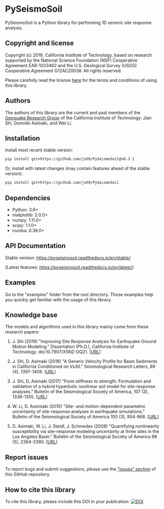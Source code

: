 # PySeismoSoil

PySeismoSoil is a Python library for performing 1D seismic site response analysis.


## Copyright and license

Copyright (c) 2019, California Institute of Technology, based on research supported by the National Science Foundation (NSF) Cooperative Agreement EAR-1033462 and the U.S. Geological Survey (USGS) Cooperative Agreement G12AC20038. All rights reserved.

Please carefully read the license [here](https://github.com/jsh9/PySeismoSoil/blob/master/LICENSE) for the terms and conditions of using this library.


## Authors

The authors of this library are the current and past members of the [Geoquake Research Group](http://asimaki.caltech.edu/) of the California Institute of Technology: Jian Shi, Domniki Asimaki, and Wei Li.


## Installation

Install most recent stable version:

```bash
pip install git+https://github.com/jsh9/PySeismoSoil@v0.3.1
```

Or, install with latest changes (may contain features ahead of the stable version):

```bash
pip install git+https://github.com/jsh9/PySeismoSoil
```


## Dependencies

* Python: 3.6+
* matplotlib: 2.0.0+
* numpy: 1.11.0+
* scipy: 1.1.0+
* numba: 0.38.0+


## API Documentation

Stable version: https://pyseismosoil.readthedocs.io/en/stable/

(Latest features: https://pyseismosoil.readthedocs.io/en/latest/)

## Examples

Go to the "examples" folder from the root directory. Those examples help you quickly get familiar with the usage of this library.


## Knowledge base

The models and algorithms used in this library mainly come from these research papers:

1. J. Shi (2019) "Improving Site Response Analysis for Earthquake Ground Motion Modeling." Dissertation (Ph.D.), California Institute of Technology. doi:10.7907/X5NZ-DQ21. [[URL](http://resolver.caltech.edu/CaltechTHESIS:05302019-150220368)]

2. J. Shi, D. Asimaki (2018) "A Generic Velocity Profile for Basin Sediments in California Conditioned on Vs30." Seismological Research Letters, 89 (4), 1397-1409. [[URL](http://resolver.caltech.edu/CaltechAUTHORS:20180523-153705346)]

3. J. Shi, D. Asimaki (2017) "From stiffness to strength: Formulation and validation of a hybrid hyperbolic nonlinear soil model for site-response analyses." Bulletin of the Seismological Society of America, 107 (3), 1336-1355. [[URL](http://resolver.caltech.edu/CaltechAUTHORS:20170404-150827374)]

4. W. Li, D. Assimaki (2010) "Site- and motion-dependent parametric uncertainty of site-response analyses in earthquake simulations." Bulletin of the Seismological Society of America 100 (3), 954-968. [[URL](http://resolver.caltech.edu/CaltechAUTHORS:20140904-160952252)]

5. D. Asimaki, W. Li, J. Steidl, J. Schmedes (2008) "Quantifying nonlinearity susceptibility via site-response modeling uncertainty at three sites in the Los Angeles Basin." Bulletin of the Seismological Society of America 98 (5), 2364-2390. [[URL](http://resolver.caltech.edu/CaltechAUTHORS:20140828-163417572)]


## Report issues

To report bugs and submit suggestions, please use the ["Issues" section](https://github.com/jsh9/PySeismoSoil/issues) of this GitHub repository.

## How to cite this library

To cite this library, please include this DOI in your publication: [![DOI](https://zenodo.org/badge/169386936.svg)](https://zenodo.org/badge/latestdoi/169386936).
